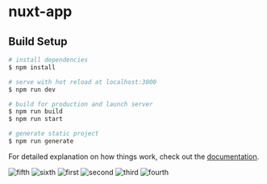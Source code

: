 # nuxt-app

## Build Setup

```bash
# install dependencies
$ npm install

# serve with hot reload at localhost:3000
$ npm run dev

# build for production and launch server
$ npm run build
$ npm run start

# generate static project
$ npm run generate
```

For detailed explanation on how things work, check out the [documentation](https://nuxtjs.org).


![fifth](https://user-images.githubusercontent.com/54475819/127122040-8b917e38-8045-43eb-9d11-d28e33764d4c.PNG)
![sixth](https://user-images.githubusercontent.com/54475819/127122153-cb94e6e6-2520-4c5c-8895-d84f51beaf03.PNG)
![first](https://user-images.githubusercontent.com/54475819/127123497-16fc6e7d-aea6-4a09-97fd-f6988c18c589.PNG)
![second](https://user-images.githubusercontent.com/54475819/127123526-638f08b2-c147-4ad1-9570-5b0048f05fa0.PNG)
![third](https://user-images.githubusercontent.com/54475819/127122231-43a0245d-a108-4afa-8668-c834d14c6022.PNG)
![fourth](https://user-images.githubusercontent.com/54475819/127122239-975e4ca0-77d4-4be1-9cbb-4285f983c188.PNG)
